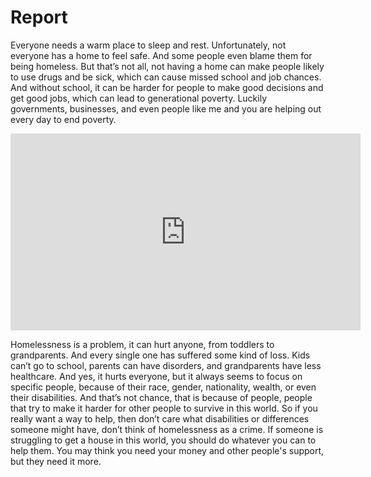 # Report

Everyone needs a warm place to sleep and rest. Unfortunately, not everyone has a home to feel safe. And some people even blame them for being homeless. But that’s not all, not having a home can make people likely to use drugs and be sick, which can cause missed school and job chances. And without school, it can be harder for people to make good decisions and get good jobs, which can lead to generational poverty. Luckily governments, businesses, and even people like me and you are helping out every day to end poverty.

<iframe width="560" height="315" src="https://www.youtube.com/embed/lNG8PaEQnNY?si=T-U3SA7P8ydB6972" title="YouTube video player" frameborder="0" allow="accelerometer; autoplay; clipboard-write; encrypted-media; gyroscope; picture-in-picture; web-share" referrerpolicy="strict-origin-when-cross-origin" allowfullscreen></iframe>

Homelessness is a problem, it can hurt anyone, from toddlers to grandparents. And every single one has suffered some kind of loss. Kids can’t go to school, parents can have disorders, and grandparents have less healthcare. And yes, it hurts everyone, but it always seems to focus on specific people, because of their race, gender, nationality, wealth, or even their disabilities. And that’s not chance, that is because of people, people that try to make it harder for other people to survive in this world. So if you really want a way to help, then don’t care what disabilities or differences someone might have, don’t think of homelessness as a crime. If someone is struggling to get a house in this world, you should do whatever you can to help them. You may think you need your money and other people's support, but they need it more.
